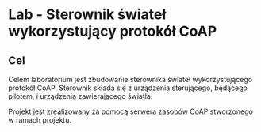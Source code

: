 # Lab - Sterownik świateł wykorzystujący protokół CoAP

## Cel

Celem laboratorium jest zbudowanie sterownika świateł wykorzystującego protokół CoAP. Sterownik składa się z urządzenia sterującego, będącego pilotem, i urządzenia zawierającego światła.

Projekt jest zrealizowany za pomocą serwera zasobów CoAP stworzonego w ramach projektu.
